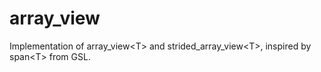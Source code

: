 # array_view
Implementation of array_view&lt;T> and strided_array_view&lt;T>, inspired by span&lt;T> from GSL.
